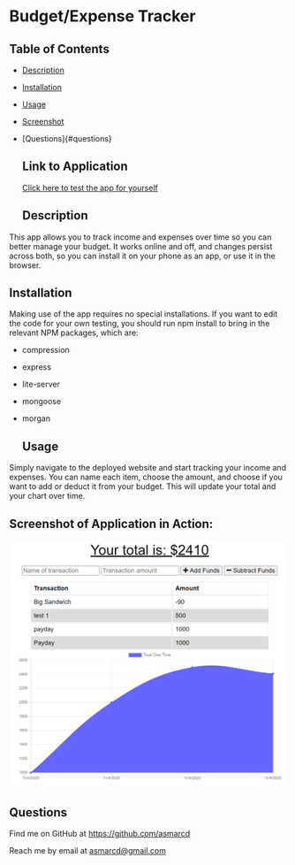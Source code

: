# Budget/Expense Tracker
  
  ## Table of Contents
* [Description](#description)
* [Installation](#installation)
* [Usage](#usage)
* [Screenshot](#screenshot)
* [Questions]{#questions}

  ## Link to Application
  <a href = "https://immense-hollows-66569.herokuapp.com/">Click here to test the app for yourself</a>

  ## Description
  
This app allows you to track income and expenses over time so you can better manage your budget. It works online and off, and changes persist across both, so you can install it on your phone as an app, or use it in the browser.

  ## Installation
  
Making use of the app requires no special installations. If you want to edit the code for your own testing, you should run npm install to bring in the relevant NPM packages, which are:

* compression
* express
* lite-server
* mongoose
* morgan
  
  ## Usage
  
Simply navigate to the deployed website and start tracking your income and expenses. You can name each item, choose the amount, and choose if you want to add or deduct it from your budget. This will update your total and your chart over time.
  
  ## Screenshot of Application in Action:
<img src = "./public/Screenshot 2020-11-04 174324.png">

  ## Questions
  Find me on GitHub at https://github.com/asmarcd
  
  Reach me by email at asmarcd@gmail.com
